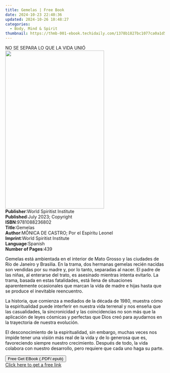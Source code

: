 ```yaml
---
title: Gemelas | Free Book
date: 2024-10-23 22:40:36
updated: 2024-10-26 10:48:27
categories:
  - Body, Mind & Spirit
thumbnail: https://thmb-001-ebook.techidaily.com/1378b1827bc1077ca0a1d51a2bbe53f4c55e861feff92fda391704fc86cfcf63.jpg
---
```

<main id="book-container">
  <div class="flex flex-col">
    <div class="book-brief flex-1 py-6 px-4 sm:p-6 md:py-10 md:px-8">
      <!-- brief-->
      <div class="book-brief-main">NO SE SEPARA LO QUE LA VIDA UNIÓ</div>
    </div>
    <div
      class="book-meta-info flex-1 grid gap-4 col-start-1 col-end-3 row-start-1 sm:mb-6 sm:grid-cols-4 lg:gap-6 lg:col-start-2 lg:row-end-6 lg:row-span-6 lg:mb-0"
    >
      <div
        class="book-meta-info-left place-content-center mt-4 p-4 text-sm leading-6 col-start-2 col-span-2 dark:text-slate-400"
      >
        <img
          class="w-full h-500 object-cover rounded-lg sm:h-255 sm:col-span-2 lg:col-span-full"
          src="https://img-001-ebook.techidaily.com/cbbafd0b3270ec41b532915f1bb300432062f26245a75fb9e9c795a24be42d0d.jpg"
          alt=""
          width="312"
          height="500"
        />
      </div>
      <div
        class="book-meta-info-right mt-2 col-start-1 row-start-2 col-span-3 self-center"
      >
        <!-- meta data  -->
        <div class="flex flex-col px-4 md:px-8">
          <div class="flex-1">
            <strong>Publisher</strong>:<span class="px-2"
              >World Spiritist Institute</span
            >
          </div>
          <div class="flex-1">
            <strong>Published</strong>:<span class="px-2"
              >July 2023; Copyright</span
            >
          </div>
          <div class="flex-1">
            <strong>ISBN</strong>:<span class="px-2">9781088236802</span>
          </div>
          <div class="flex-1">
            <strong>Title</strong>:<span class="px-2">Gemelas</span>
          </div>
          <div class="flex-1">
            <strong>Author</strong>:<span class="px-2"
              >MÔNICA DE CASTRO; Por el Espíritu Leonel</span
            >
          </div>
          <div class="flex-1">
            <strong>Imprint</strong>:<span class="px-2"
              >World Spiritist Institute</span
            >
          </div>
          <div class="flex-1">
            <strong>Language</strong>:<span class="px-2">Spanish</span>
          </div>
          <div class="flex-1">
            <strong>Number of Pages</strong>:<span class="px-2">439</span>
          </div>
        </div>
      </div>
    </div>
    <div class="book-description flex-1 py-6 px-4 sm:p-6 md:py-10 md:px-8">
      <div class="book-description-main">
        <div accordion-content="" id="description">
          <p>
            <span style="color: rgb(15, 17, 17)"
              >Gemelas está ambientada en el interior de Mato Grosso y las
              ciudades de Río de Janeiro y Brasilia. En la trama, dos hermanas
              gemelas recién nacidas son vendidas por su madre y, por lo tanto,
              separadas al nacer. El padre de las niñas, al enterarse del trato,
              es asesinado mientras intenta evitarlo. La trama, basada en estas
              fatalidades, está llena de situaciones aparentemente ocasionales
              que marcan la vida de madre e hijas hasta que se produce el
              inevitable reencuentro.</span
            >
          </p>
          <p>
            <span style="color: rgb(15, 17, 17)"
              >La historia, que comienza a mediados de la década de 1980,
              muestra cómo la espiritualidad puede interferir en nuestra vida
              terrenal y nos enseña que las casualidades, la sincronicidad y las
              coincidencias no son más que la aplicación de leyes cósmicas y
              perfectas que Dios creó para ayudarnos en la trayectoria de
              nuestra evolución.</span
            >
          </p>
          <p>
            <span style="color: rgb(15, 17, 17)"
              >El desconocimiento de la espiritualidad, sin embargo, muchas
              veces nos impide tener una visión más real de la vida y de lo
              generosa que es, favoreciendo siempre nuestro crecimiento. Después
              de todo, la vida colabora con nuestro desarrollo, pero requiere
              que cada uno haga su parte.</span
            >
          </p>
        </div>
        <div class="accordion-fader"></div>
      </div>
    </div>
    <div class="book-excerpts flex-1 py-6 px-4 sm:p-6 md:py-10 md:px-8"></div>
    <div
      class="book-about-author flex-1 py-6 px-4 sm:p-6 md:py-10 md:px-8"
    ></div>
    <div class="book-free-get flex-1 py-6 px-4 sm:p-6 md:py-10 md:px-8">
      <button
        id="btn-free-get"
        class="bg-blue-500 hover:bg-blue-700 text-white font-bold py-2 px-4 rounded"
      >
        Free Get EBook (.PDF/.epub)
      </button>
      <div id="countdown-display" class="px-2 text-lg mt-2"></div>
      <a
        id="free-link"
        class="hidden bg-blue-500 hover:bg-blue-700 text-white font-bold py-2 px-4 rounded"
        href="https://www.ebooks.com/en-us/book/210970180/gemelas/m-nica-de-castro/"
        target="_blank"
        >Click here to get a free link</a
      >
    </div>
    <script>
      let countdownTime = 0;
      let countdownInterval = null;
      document
        .getElementById('btn-free-get')
        .addEventListener('click', startCountdown);
      function startCountdown() {
        countdownTime = new Date().getTime() + 60000 * 3;
        countdownInterval = setInterval(updateCountdown, 1000);
        document.getElementById('btn-free-get').disabled = true;
        document
          .getElementById('btn-free-get')
          .classList.add('bg-gray-500', 'cursor-not-allowed');
      }
      function updateCountdown() {
        let currentTime = new Date().getTime();
        let timeLeft = countdownTime - currentTime;
        let secondsLeft = Math.floor(timeLeft / 1000);
        document.getElementById('countdown-display').innerHTML =
          `Remaining time: ${secondsLeft} seconds.`;
        if (secondsLeft <= 0) {
          clearInterval(countdownInterval);
          document.getElementById('btn-free-get').classList.add('hidden');
          document.getElementById('free-link').classList.remove('hidden');
          document.getElementById('countdown-display').innerHTML = '';
        }
      }
    </script>
  </div>
</main>
